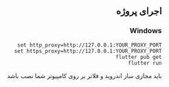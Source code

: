 <div dir="rtl" style="text-align: right">
  
  
 ## اجرای پروژه
 
 ### Windows
 
 `set http_proxy=http://127.0.0.1:YOUR_PROXY_PORT`
 <br>
 `set https_proxy=http://127.0.0.1:YOUR_PROXY_PORT`
 <br>
 `flutter pub get`
 <br>
 `flutter run`
 <br>
 
 باید مجازی ساز اندروید و فلاتر بر روی کامپیوتر شما نصب باشد
    
 </div>
